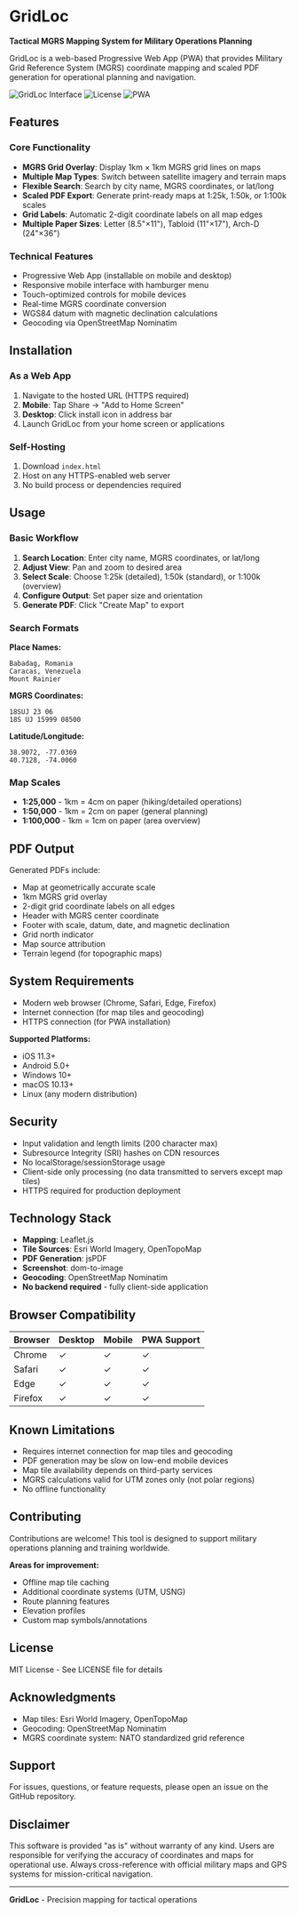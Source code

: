 # GridLoc

**Tactical MGRS Mapping System for Military Operations Planning**

GridLoc is a web-based Progressive Web App (PWA) that provides Military Grid Reference System (MGRS) coordinate mapping and scaled PDF generation for operational planning and navigation.

![GridLoc Interface](https://img.shields.io/badge/Status-Production-00d9ff?style=flat-square)
![License](https://img.shields.io/badge/License-MIT-00d9ff?style=flat-square)
![PWA](https://img.shields.io/badge/PWA-Ready-00d9ff?style=flat-square)

## Features

### Core Functionality
- **MGRS Grid Overlay**: Display 1km × 1km MGRS grid lines on maps
- **Multiple Map Types**: Switch between satellite imagery and terrain maps
- **Flexible Search**: Search by city name, MGRS coordinates, or lat/long
- **Scaled PDF Export**: Generate print-ready maps at 1:25k, 1:50k, or 1:100k scales
- **Grid Labels**: Automatic 2-digit coordinate labels on all map edges
- **Multiple Paper Sizes**: Letter (8.5"×11"), Tabloid (11"×17"), Arch-D (24"×36")

### Technical Features
- Progressive Web App (installable on mobile and desktop)
- Responsive mobile interface with hamburger menu
- Touch-optimized controls for mobile devices
- Real-time MGRS coordinate conversion
- WGS84 datum with magnetic declination calculations
- Geocoding via OpenStreetMap Nominatim

## Installation

### As a Web App
1. Navigate to the hosted URL (HTTPS required)
2. **Mobile**: Tap Share → "Add to Home Screen"
3. **Desktop**: Click install icon in address bar
4. Launch GridLoc from your home screen or applications

### Self-Hosting
1. Download `index.html`
2. Host on any HTTPS-enabled web server
3. No build process or dependencies required

## Usage

### Basic Workflow
1. **Search Location**: Enter city name, MGRS coordinates, or lat/long
2. **Adjust View**: Pan and zoom to desired area
3. **Select Scale**: Choose 1:25k (detailed), 1:50k (standard), or 1:100k (overview)
4. **Configure Output**: Set paper size and orientation
5. **Generate PDF**: Click "Create Map" to export

### Search Formats

**Place Names:**
```
Babadag, Romania
Caracas, Venezuela
Mount Rainier
```

**MGRS Coordinates:**
```
18SUJ 23 06
18S UJ 15999 08500
```

**Latitude/Longitude:**
```
38.9072, -77.0369
40.7128, -74.0060
```

### Map Scales

- **1:25,000** - 1km = 4cm on paper (hiking/detailed operations)
- **1:50,000** - 1km = 2cm on paper (general planning)
- **1:100,000** - 1km = 1cm on paper (area overview)

## PDF Output

Generated PDFs include:
- Map at geometrically accurate scale
- 1km MGRS grid overlay
- 2-digit grid coordinate labels on all edges
- Header with MGRS center coordinate
- Footer with scale, datum, date, and magnetic declination
- Grid north indicator
- Map source attribution
- Terrain legend (for topographic maps)

## System Requirements

- Modern web browser (Chrome, Safari, Edge, Firefox)
- Internet connection (for map tiles and geocoding)
- HTTPS connection (for PWA installation)

**Supported Platforms:**
- iOS 11.3+
- Android 5.0+
- Windows 10+
- macOS 10.13+
- Linux (any modern distribution)

## Security

- Input validation and length limits (200 character max)
- Subresource Integrity (SRI) hashes on CDN resources
- No localStorage/sessionStorage usage
- Client-side only processing (no data transmitted to servers except map tiles)
- HTTPS required for production deployment

## Technology Stack

- **Mapping**: Leaflet.js
- **Tile Sources**: Esri World Imagery, OpenTopoMap
- **PDF Generation**: jsPDF
- **Screenshot**: dom-to-image
- **Geocoding**: OpenStreetMap Nominatim
- **No backend required** - fully client-side application

## Browser Compatibility

| Browser | Desktop | Mobile | PWA Support |
|---------|---------|--------|-------------|
| Chrome  | ✓       | ✓      | ✓           |
| Safari  | ✓       | ✓      | ✓           |
| Edge    | ✓       | ✓      | ✓           |
| Firefox | ✓       | ✓      | ✓           |

## Known Limitations

- Requires internet connection for map tiles and geocoding
- PDF generation may be slow on low-end mobile devices
- Map tile availability depends on third-party services
- MGRS calculations valid for UTM zones only (not polar regions)
- No offline functionality

## Contributing

Contributions are welcome! This tool is designed to support military operations planning and training worldwide.

**Areas for improvement:**
- Offline map tile caching
- Additional coordinate systems (UTM, USNG)
- Route planning features
- Elevation profiles
- Custom map symbols/annotations

## License

MIT License - See LICENSE file for details

## Acknowledgments

- Map tiles: Esri World Imagery, OpenTopoMap
- Geocoding: OpenStreetMap Nominatim
- MGRS coordinate system: NATO standardized grid reference

## Support

For issues, questions, or feature requests, please open an issue on the GitHub repository.

## Disclaimer

This software is provided "as is" without warranty of any kind. Users are responsible for verifying the accuracy of coordinates and maps for operational use. Always cross-reference with official military maps and GPS systems for mission-critical navigation.

---

**GridLoc** - Precision mapping for tactical operations
